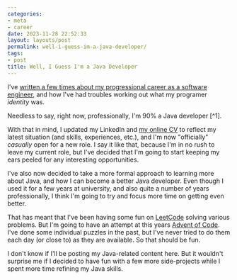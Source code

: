 ```yaml
---
categories:
- meta
- career
date: 2023-11-28 22:52:33
layout: layouts/post
permalink: well-i-guess-im-a-java-developer/
tags:
- post
title: Well, I Guess I'm a Java Developer
---
```


I've [written a few times about my progressional career as a software engineer][bp], and how I've had troubles working out what my programer *identity* was.

Needless to say, right now, professionally, I'm 90% a Java developer [^1].

With that in mind, I updated my LinkedIn and [my online CV][cv] to reflect my latest situation (and skills, experiences, etc.), and I'm now "officially" *casually* open for a new role. I say it like that, because I'm in no rush to leave my current role, but I've decided that I'm going to start keeping my ears peeled for any interesting opportunities.

I've also now decided to take a more formal approach to learning more about Java, and how I can become a better Java developer. Even though I used it for a few years at university, and also quite a number of years professionally, I think I'm going to try and focus more time on getting even better.

That has meant that I've been having some fun on [LeetCode][lc] solving various problems. But I'm going to have an attempt at this years [Advent of Code][aoc]. I've done some individual puzzles in the past, but I've never tried to do them each day (or close to) as they are available. So that should be fun.

I don't know if I'll be posting my Java-related content here. But it wouldn't surprise me if I decided to have fun with a few more side-projects while I spent more time refining my Java skills.

[bp]: https://chrishannah.me/more-thoughts-on-the-type-of-programmer-i-am
[cv]: https://chrishannah.me/cv
[lc]: http://leetcode.com
[aoc]: http://adventofcode.com